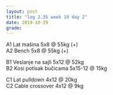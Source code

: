 ```yaml
---
layout: post
title: "log 2.35 week 10 day 2"
date: 2019-10-29
grade:
---
```


A1 Lat mašina 5x8 @ 55kg (+)  
A2 Bench 5x8 @ 55kg (+)        

B1 Veslanje na sajli 5x12 @ 52kg    
B2 Kosi potisak bučicama 5x15-12 @ 15kg      

C1 Lat pulldown 4x12 @ 20kg                 
C2 Cable crossover 4x12 @ 9kg      
